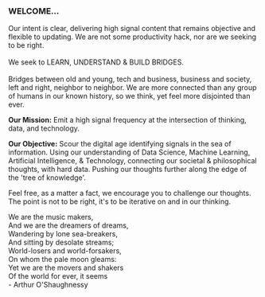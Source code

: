 ### WELCOME...

Our intent is clear, delivering high signal content that remains objective and flexible to updating. We are not some productivity hack, nor are we seeking to be right. 
<br>
<br>
We seek to LEARN, UNDERSTAND & BUILD BRIDGES. 
<br>
<br>
Bridges between old and young, tech and business, business and society, left and right, neighbor to neighbor. We are more connected than any group of humans in our known history, so we think, yet feel more disjointed than ever.<br>

**Our Mission:**
Emit a high signal frequency at the intersection of thinking, data, and technology. <br>

**Our Objective:**
Scour the digital age identifying signals in the sea of information. Using our understanding of Data Science, Machine Learning, Artificial Intelligence,  & Technology, connecting our societal & philosophical thoughts, with hard data. Pushing our thoughts further along the edge of the 'tree of knowledge'.
<br>

Feel free, as a matter a fact, we encourage you to challenge our thoughts. The point is not to be right, it's to be iterative on and in our thinking. 


We are the music makers,\
    And we are the dreamers of dreams,\
Wandering by lone sea-breakers,\
    And sitting by desolate streams;\
World-losers and world-forsakers,\
    On whom the pale moon gleams:\
Yet we are the movers and shakers\
    Of the world for ever, it seems\
                         - Arthur O'Shaughnessy
